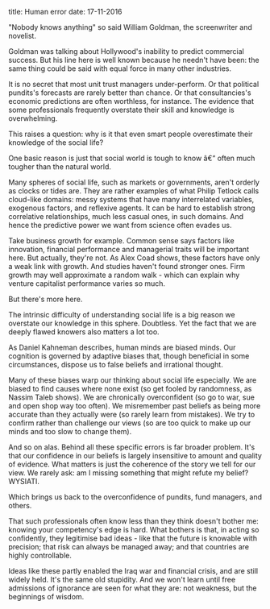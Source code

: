 title: Human error
date: 17-11-2016

"Nobody knows anything" so said William Goldman, the screenwriter and novelist.

Goldman was talking about Hollywood's inability to predict commercial success. But his line here is well known because he needn't have been: the same thing could be said with equal force in many other industries.

It is no secret that most unit trust managers under-perform. Or that political pundits's forecasts are rarely better than chance. Or that consultancies's economic predictions are often worthless, for instance. The evidence that some professionals frequently overstate their skill and knowledge is overwhelming.

This raises a question: why is it that even smart people overestimate their knowledge of the social life?

One basic reason is just that social world is tough to know â€“ often much tougher than the natural world.

Many spheres of social life, such as markets or governments, aren't orderly as clocks or tides are. They are rather examples of what Philip Tetlock calls cloud-like domains: messy systems that have many interrelated variables, exogenous factors, and reflexive agents. It can be hard to establish strong correlative relationships, much less casual ones, in such domains. And hence the predictive power we want from science often evades us.

Take business growth for example. Common sense says factors like innovation, financial performance and managerial traits will be important here. But actually, they're not. As Alex Coad shows, these factors have only a weak link with growth. And studies haven't found stronger ones. Firm growth may well approximate a random walk - which can explain why venture capitalist performance varies so much.

But there's more here.

The intrinsic difficulty of understanding social life is a big reason we overstate our knowledge in this sphere. Doubtless. Yet the fact that we are deeply flawed knowers also matters a lot too.

As Daniel Kahneman describes, human minds are biased minds. Our cognition is governed by adaptive biases that, though beneficial in some circumstances, dispose us to false beliefs and irrational thought.

Many of these biases warp our thinking about social life especially. We are biased to find causes where none exist (so get fooled by randomness, as Nassim Taleb shows). We are chronically overconfident (so go to war, sue and open shop way too often). We misremember past beliefs as being more accurate than they actually were (so rarely learn from mistakes). We try to confirm rather than challenge our views (so are too quick to make up our minds and too slow to change them).

And so on alas. Behind all these specific errors is far broader problem. It's that our confidence in our beliefs is largely insensitive to amount and quality of evidence. What matters is just the coherence of the story we tell for our view. We rarely ask: am I missing something that might refute my belief? WYSIATI.

Which brings us back to the overconfidence of pundits, fund managers, and others.

That such professionals often know less than they think doesn't bother me: knowing your competency's edge is hard. What bothers is that, in acting so confidently, they legitimise bad ideas - like that the future is knowable with precision; that risk can always be managed away; and that countries are highly controllable.

Ideas like these partly enabled the Iraq war and financial crisis, and are still widely held. It's the same old stupidity. And we won't learn until free admissions of ignorance are seen for what they are: not weakness, but the beginnings of wisdom.
